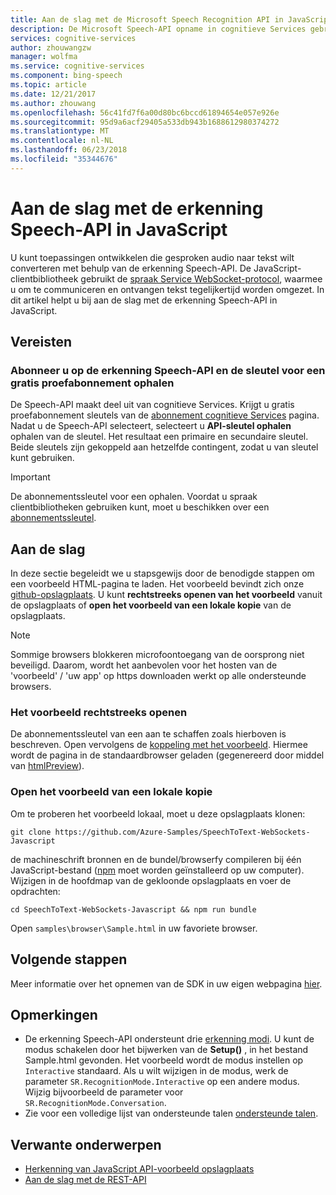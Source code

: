 ```yaml
---
title: Aan de slag met de Microsoft Speech Recognition API in JavaScript | Microsoft Docs
description: De Microsoft Speech-API opname in cognitieve Services gebruiken voor het ontwikkelen van toepassingen die continu gesproken audio naar tekst wilt converteren.
services: cognitive-services
author: zhouwangzw
manager: wolfma
ms.service: cognitive-services
ms.component: bing-speech
ms.topic: article
ms.date: 12/21/2017
ms.author: zhouwang
ms.openlocfilehash: 56c41fd7f6a00d80bc6bccd61894654e057e926e
ms.sourcegitcommit: 95d9a6acf29405a533db943b1688612980374272
ms.translationtype: MT
ms.contentlocale: nl-NL
ms.lasthandoff: 06/23/2018
ms.locfileid: "35344676"
---
```

# <a name="get-started-with-the-speech-recognition-api-in-javascript"></a>Aan de slag met de erkenning Speech-API in JavaScript

U kunt toepassingen ontwikkelen die gesproken audio naar tekst wilt converteren met behulp van de erkenning Speech-API. De JavaScript-clientbibliotheek gebruikt de [spraak Service WebSocket-protocol](../API-Reference-REST/websocketprotocol.md), waarmee u om te communiceren en ontvangen tekst tegelijkertijd worden omgezet. In dit artikel helpt u bij aan de slag met de erkenning Speech-API in JavaScript.

## <a name="prerequisites"></a>Vereisten

### <a name="subscribe-to-the-speech-recognition-api-and-get-a-free-trial-subscription-key"></a>Abonneer u op de erkenning Speech-API en de sleutel voor een gratis proefabonnement ophalen

De Speech-API maakt deel uit van cognitieve Services. Krijgt u gratis proefabonnement sleutels van de [abonnement cognitieve Services](https://azure.microsoft.com/try/cognitive-services/) pagina. Nadat u de Speech-API selecteert, selecteert u **API-sleutel ophalen** ophalen van de sleutel. Het resultaat een primaire en secundaire sleutel. Beide sleutels zijn gekoppeld aan hetzelfde contingent, zodat u van sleutel kunt gebruiken.

> [!IMPORTANT]
> De abonnementssleutel voor een ophalen. Voordat u spraak clientbibliotheken gebruiken kunt, moet u beschikken over een [abonnementssleutel](https://azure.microsoft.com/try/cognitive-services/).

## <a name="get-started"></a>Aan de slag

In deze sectie begeleidt we u stapsgewijs door de benodigde stappen om een voorbeeld HTML-pagina te laden. Het voorbeeld bevindt zich onze [github-opslagplaats](https://github.com/Azure-Samples/SpeechToText-WebSockets-Javascript). U kunt **rechtstreeks openen van het voorbeeld** vanuit de opslagplaats of **open het voorbeeld van een lokale kopie** van de opslagplaats. 

> [!NOTE]
> Sommige browsers blokkeren microfoontoegang van de oorsprong niet beveiligd. Daarom, wordt het aanbevolen voor het hosten van de 'voorbeeld' / 'uw app' op https downloaden werkt op alle ondersteunde browsers. 

### <a name="open-the-sample-directly"></a>Het voorbeeld rechtstreeks openen

De abonnementssleutel van een aan te schaffen zoals hierboven is beschreven. Open vervolgens de [koppeling met het voorbeeld](https://htmlpreview.github.io/?https://github.com/Azure-Samples/SpeechToText-WebSockets-Javascript/blob/preview/samples/browser/Sample.html). Hiermee wordt de pagina in de standaardbrowser geladen (gegenereerd door middel van [htmlPreview](https://github.com/htmlpreview/htmlpreview.github.com)).

### <a name="open-the-sample-from-a-local-copy"></a>Open het voorbeeld van een lokale kopie

Om te proberen het voorbeeld lokaal, moet u deze opslagplaats klonen:

```
git clone https://github.com/Azure-Samples/SpeechToText-WebSockets-Javascript
```

de machineschrift bronnen en de bundel/browserfy compileren bij één JavaScript-bestand ([npm](https://www.npmjs.com/) moet worden geïnstalleerd op uw computer). Wijzigen in de hoofdmap van de gekloonde opslagplaats en voer de opdrachten:

```
cd SpeechToText-WebSockets-Javascript && npm run bundle
```

Open `samples\browser\Sample.html` in uw favoriete browser.

## <a name="next-steps"></a>Volgende stappen

Meer informatie over het opnemen van de SDK in uw eigen webpagina [hier](https://github.com/Azure-Samples/SpeechToText-WebSockets-Javascript).

## <a name="remarks"></a>Opmerkingen

- De erkenning Speech-API ondersteunt drie [erkenning modi](../concepts.md#recognition-modes). U kunt de modus schakelen door het bijwerken van de **Setup()** , in het bestand Sample.html gevonden. Het voorbeeld wordt de modus instellen op `Interactive` standaard. Als u wilt wijzigen in de modus, werk de parameter `SR.RecognitionMode.Interactive` op een andere modus. Wijzig bijvoorbeeld de parameter voor `SR.RecognitionMode.Conversation`.
- Zie voor een volledige lijst van ondersteunde talen [ondersteunde talen](../API-Reference-REST/supportedlanguages.md).

## <a name="related-topics"></a>Verwante onderwerpen

- [Herkenning van JavaScript API-voorbeeld opslagplaats](https://github.com/Azure-Samples/SpeechToText-WebSockets-Javascript)
- [Aan de slag met de REST-API](GetStartedREST.md)
